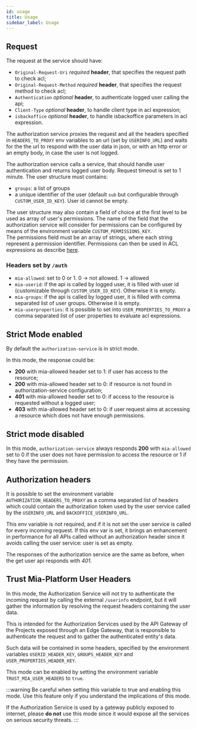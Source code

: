 ```yaml
---
id: usage
title: Usage
sidebar_label: Usage
---
```

## Request

The request at the service should have:

* `Original-Request-Uri` _required_ **header**, that specifies the request path to check acl;
* `Original-Request-Method` _required_ **header**, that specifies the request method to check acl;
* `Authentication` _optional_ **header**, to authenticate logged user calling the api;
* `Client-Type` _optional_ **header**, to handle client type in acl expression;
* `isbackoffice` _optional_ **header**, to handle isbackoffice parameters in acl expression.

The authorization service proxies the request and all the headers specified in `HEADERS_TO_PROXY` env variables to an url (set by `USERINFO_URL`) and waits for the the url to respond with the user data in json, or with an http error or an empty body, in case the user is not logged.

The authorization service calls a service, that should handle user authentication and returns logged user body. Request timeout is set to 1 minute.
The user structure must contains:

* `groups`: a list of groups
* a unique identifier of the user (default `sub` but configurable through `CUSTOM_USER_ID_KEY`). User id cannot be empty.

The user structure may also contain a field of choice at the first level to be used as array of user's permissions. The name of the field that the authorization service will consider for permissions can be configured by means of the environment variable `CUSTOM_PERMISSIONS_KEY`.<br/>
The permissions field must be an array of strings, where each string represent a permission identifier.
Permissions can then be used in ACL expressions as describe [here](../../development_suite/api-console/api-design/endpoints#manage-the-security-of-your-endpoints).

### Headers set by `/auth`

* `mia-allowed`: set to 0 or 1. 0 -> not allowed. 1 -> allowed
* `mia-userid`: if the api is called by logged user, it is filled with user id (customizable through `CUSTOM_USER_ID_KEY`). Otherwise it is empty.
* `mia-groups`: if the api is called by logged user, it is filled with comma separated list of user groups. Otherwise it is empty.
* `mia-userproperties`: it is possible to set into `USER_PROPERTIES_TO_PROXY` a comma separated list of user properties to evaluate acl expressions.

## Strict Mode enabled

By default the `authorization-service` is in strict mode.

In this mode, the response could be:

* **200** with mia-allowed header set to 1: if user has access to the resource;
* **200** with mia-allowed header set to 0: if resource is not found in authorization-service configuration;
* **401** with mia-allowed header set to 0: if access to the resource is requested without a logged user;
* **403** with mia-allowed header set to 0: if user request aims at accessing a resource which does not have enough permissions.

## Strict mode disabled

In this mode, `authorization-service` always responds **200** with `mia-allowed` set to 0 if the user does not have permission to access the resource or 1 if they have the permission.

## Authorization headers

It is possible to set the environment variable `AUTHORIZATION_HEADERS_TO_PROXY` as a comma separated list of headers which could contain the authorization token used by the user service called by the `USERINFO_URL` and `BACKOFFICE_USERINFO_URL`.

This env variable is not required, and if it is not set the user service is called for every incoming request.
If this env var is set, it brings an enhancement in performance for all APIs called without an authorization header since it avoids calling the user service: user is set as empty.

The responses of the authorization service are the same as before, when the get user api responds with *401*.

## Trust Mia-Platform User Headers

In this mode, the Authorization Service will not try to authenticate the incoming request by calling the external `/userinfo` endpoint, but it will gather the information by resolving the request headers containing the user data.

This is intended for the Authorization Services used by the API Gateway of the Projects exposed through an Edge Gateway, that is responsible to authenticate the request and to gather the authenticated entity's data.

Such data will be contained in some headers, specified by the environment variables `USERID_HEADER_KEY`, `GROUPS_HEADER_KEY` and `USER_PROPERTIES_HEADER_KEY`.

This mode can be enabled by setting the environment variable `TRUST_MIA_USER_HEADERS` to `true`.

:::warning
Be careful when setting this variable to true and enabling this mode. Use this feature only if you understand the implications of this mode.

If the Authorization Service is used by a gateway publicly exposed to internet, please **do not** use this mode since it would expose all the services on serious security threats.
:::
